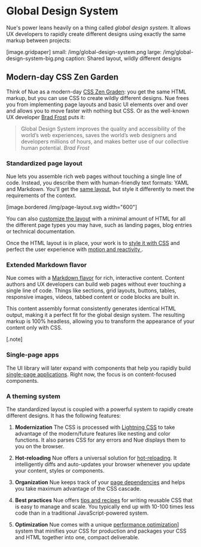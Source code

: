 

# Global Design System
Nue's power leans heavily on a thing called _global design system_. It allows UX developers to rapidly create different designs using exactly the same markup between projects:

[image.gridpaper]
  small: /img/global-design-system.png
  large: /img/global-design-system-big.png
  caption: Shared layout, wildly different designs


## Modern-day CSS Zen Garden
Think of Nue as a modern-day [CSS Zen Graden](//csszengarden.com/): you get the same HTML markup, but you can use CSS to create wildly different designs. Nue frees you from implementing page layouts and basic UI elements over and over and allows you to move faster with nothing but CSS. Or as the well-known UX developer [Brad Frost](//bradfrost.com/) puts it:

> Global Design System improves the quality and accessibility of the world’s web experiences, saves the world’s web designers and developers millions of hours, and makes better use of our collective human potential. *Brad Frost*


### Standardized page layout
Nue lets you assemble rich web pages without touching a single line of code. Instead, you describe them with human-friendly text formats: YAML and Markdown. You'll get the [same layout](page-layout.html), but style it differently to meet the requirements of the context.

[image.bordered /img/page-layout.svg width="600"]

You can also [customize the layout](](custom-layouts.html)) with a minimal amount of HTML for all the different page types you may have, such as landing pages, blog entries or technical documentation.

Once the HTML layout is in place, your work is to [style it with CSS](css-best-practices.html) and perfect the user experience with [motion and reactivity ](reactivity.html).


### Extended Markdown flavor
Nue comes with a [Markdown flavor](content.html) for rich, interactive content.
Content authors and UX developers can build web pages without ever touching a single line of code. Things like sections, grid layouts, buttons, tables, responsive images, videos, tabbed content or code blocks are built in.

This content assembly format consistently generates identical HTML output, making it a perfect fit for the global design system. The resulting markup is 100% headless, allowing you to transform the appearance of your content only with CSS.


[.note]
  ### Single-page apps
  The UI library will later expand with components that help you rapidly build [single-page applications](single-page-applications.html). Right now, the focus is on content-focused components.


### A theming system
The standardized layout is coupled with a powerful system to rapidly create different designs. It has the following features:


1. **Modernization** The CSS is processed with [Lightning CSS](//lightningcss.dev/) to take advantage of the modern/future features like nesting and color functions. It also parses CSS for any errors and Nue displays them to you on the browser.

2. **Hot-reloading** Nue offers a universal solution for [hot-reloading](hot-reloading.html). It intelligently diffs and auto-updates your browser whenever you update your content, styles or components.

3. **Organization** Nue keeps track of your [page dependencies](project-structure.html#page-dependencies) and helps you take maximum advantage of the CSS cascade.

4. **Best practices** Nue offers [tips and recipes](css-best-practices.html) for writing reusable CSS that is easy to manage and scale. You typically end up with 10-100 times less code than in a traditional JavaScript-powered system.

5. **Optimization** Nue comes with a unique [performance optimization](performance-optimization.html)] system that minifies your CSS for production and packages your CSS and HTML together into one, compact deliverable.
